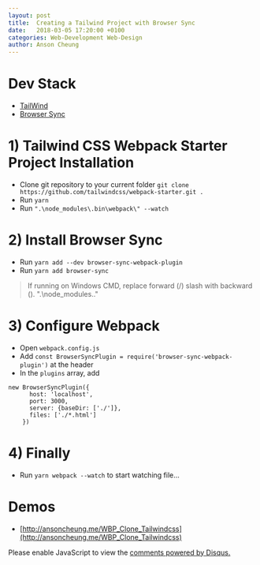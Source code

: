 ```yaml
---
layout: post
title:  Creating a Tailwind Project with Browser Sync
date:   2018-03-05 17:20:00 +0100
categories: Web-Development Web-Design
author: Anson Cheung
---
```


# Dev Stack
- [TailWind](https://tailwindcss.com/)
- [Browser Sync](https://browsersync.io/)

	
# 1) Tailwind CSS Webpack Starter Project Installation
- Clone git repository to your current folder `git clone https://github.com/tailwindcss/webpack-starter.git .`
- Run `yarn`
- Run `".\node_modules\.bin\webpack\" --watch`

# 2) Install Browser Sync
- Run `yarn add --dev browser-sync-webpack-plugin`
- Run `yarn add browser-sync`
> If running on Windows CMD, replace forward (/) slash with backward (\). ".\node_modules\.."

# 3) Configure Webpack
- Open `webpack.config.js`
- Add `const BrowserSyncPlugin = require('browser-sync-webpack-plugin')` at the header
- In the `plugins` array, add 
```
new BrowserSyncPlugin({
      host: 'localhost',
      port: 3000,
      server: {baseDir: ['./']},
      files: ['./*.html']
    })
```

# 4) Finally
- Run `yarn webpack --watch` to start watching file...

# Demos
- [http://ansoncheung.me/WBP_Clone_Tailwindcss](http://ansoncheung.me/WBP_Clone_Tailwindcss)

<div id="disqus_thread"></div>
<script>

/**
*  RECOMMENDED CONFIGURATION VARIABLES: EDIT AND UNCOMMENT THE SECTION BELOW TO INSERT DYNAMIC VALUES FROM YOUR PLATFORM OR CMS.
*  LEARN WHY DEFINING THESE VARIABLES IS IMPORTANT: https://disqus.com/admin/universalcode/#configuration-variables*/
/*
var disqus_config = function () {
this.page.url = window.location.href;  // Replace PAGE_URL with your page's canonical URL variable
this.page.identifier = 'setting-up-laravel-5.5-with-docker-step-by-step'; // Replace PAGE_IDENTIFIER with your page's unique identifier variable
};
*/
(function() { // DON'T EDIT BELOW THIS LINE
var d = document, s = d.createElement('script');
s.src = 'https://ansonc.disqus.com/embed.js';
s.setAttribute('data-timestamp', +new Date());
(d.head || d.body).appendChild(s);
})();
</script>
<noscript>Please enable JavaScript to view the <a href="https://disqus.com/?ref_noscript">comments powered by Disqus.</a></noscript>
